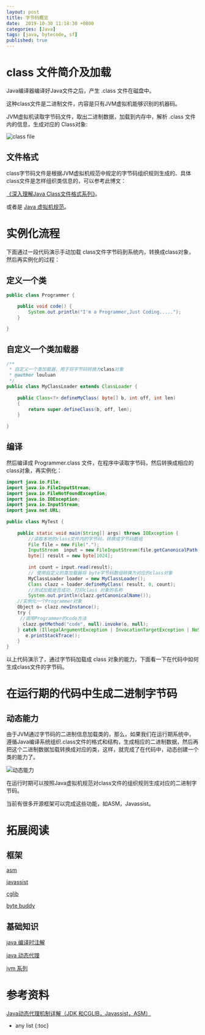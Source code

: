 ```yaml
---
layout: post
title: 字节码概览
date:  2019-10-30 11:18:30 +0800
categories: [Java]
tags: [java, bytecode, sf]
published: true
---
```


# class 文件简介及加载

Java编译器编译好Java文件之后，产生 .class 文件在磁盘中。

这种class文件是二进制文件，内容是只有JVM虚拟机能够识别的机器码。

JVM虚拟机读取字节码文件，取出二进制数据，加载到内存中，解析 .class 文件内的信息，生成对应的 Class对象:

![class file](https://img-blog.csdn.net/20140427155129031)

## 文件格式

class字节码文件是根据JVM虚拟机规范中规定的字节码组织规则生成的、具体class文件是怎样组织类信息的，可以参考此博文：

[《深入理解Java Class文件格式系列》](https://blog.csdn.net/zhangjg_blog/article/details/21486985)。

或者是 [Java 虚拟机规范](https://docs.oracle.com/javase/specs/index.html)。


# 实例化流程

下面通过一段代码演示手动加载 class文件字节码到系统内，转换成class对象，然后再实例化的过程：

## 定义一个类

```java
public class Programmer {
 
	public void code() {
		System.out.println("I'm a Programmer,Just Coding.....");
	}

}
```

## 自定义一个类加载器

```java
/**
 * 自定义一个类加载器，用于将字节码转换为class对象
 * @author louluan
 */
public class MyClassLoader extends ClassLoader {
 
	public Class<?> defineMyClass( byte[] b, int off, int len) 
	{
		return super.defineClass(b, off, len);
	}
	
}
```

## 编译

然后编译成 Programmer.class 文件，在程序中读取字节码，然后转换成相应的class对象，再实例化：

```java
import java.io.File;
import java.io.FileInputStream;
import java.io.FileNotFoundException;
import java.io.IOException;
import java.io.InputStream;
import java.net.URL;
 
public class MyTest {
 
	public static void main(String[] args) throws IOException {
		//读取本地的class文件内的字节码，转换成字节码数组
		File file = new File(".");
		InputStream  input = new FileInputStream(file.getCanonicalPath()+"\\bin\\samples\\Programmer.class");
		byte[] result = new byte[1024];
		
		int count = input.read(result);
		// 使用自定义的类加载器将 byte字节码数组转换为对应的class对象
		MyClassLoader loader = new MyClassLoader();
		Class clazz = loader.defineMyClass( result, 0, count);
		//测试加载是否成功，打印class 对象的名称
		System.out.println(clazz.getCanonicalName());
    //实例化一个Programmer对象
    Object o= clazz.newInstance();
    try {
     //调用Programmer的code方法
      clazz.getMethod("code", null).invoke(o, null);
    } catch (IllegalArgumentException | InvocationTargetException | NoSuchMethodException | SecurityException e) {
       e.printStackTrace();
    }
}
```

以上代码演示了，通过字节码加载成 class 对象的能力，下面看一下在代码中如何生成class文件的字节码。


# 在运行期的代码中生成二进制字节码

## 动态能力

由于JVM通过字节码的二进制信息加载类的，那么，如果我们在运行期系统中，遵循Java编译系统组织.class文件的格式和结构，生成相应的二进制数据，然后再把这个二进制数据加载转换成对应的类，这样，就完成了在代码中，动态创建一个类的能力了。

![动态能力](https://img-blog.csdn.net/20140427160344203?watermark/2/text/aHR0cDovL2Jsb2cuY3Nkbi5uZXQvbHVhbmxvdWlz/font/5a6L5L2T/fontsize/400/fill/I0JBQkFCMA==/dissolve/70/gravity/SouthEast)

在运行时期可以按照Java虚拟机规范对class文件的组织规则生成对应的二进制字节码。

当前有很多开源框架可以完成这些功能，如ASM，Javassist。




# 拓展阅读

## 框架

[asm](https://houbb.github.io/2018/07/20/asm)

[javassist](https://houbb.github.io/2018/07/23/javassist)

[cglib](https://houbb.github.io/2018/07/23/cglib)

[byte buddy](https://houbb.github.io/2019/10/30/bytecode-byte-buddy-01-overview)

## 基础知识

[java 编译时注解](https://houbb.github.io/2018/07/02/annotation-07-java-complie-annotation)

[java 动态代理](https://houbb.github.io/2018/07/20/java-proxy)

[jvm 系列](https://houbb.github.io/2018/10/07/jvm-01-java-overview)


# 参考资料

[Java动态代理机制详解（JDK 和CGLIB，Javassist，ASM）](https://blog.csdn.net/luanlouis/article/details/24589193)

* any list
{:toc}
